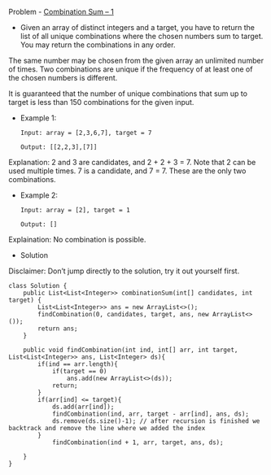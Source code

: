 Problem - [Combination Sum – 1](https://leetcode.com/problems/combination-sum/)

- Given an array of distinct integers and a target, you have to return the list of all unique combinations where the chosen numbers sum to target. You may return the combinations in any order.

The same number may be chosen from the given array an unlimited number of times. Two combinations are unique if the frequency of at least one of the chosen numbers is different.

It is guaranteed that the number of unique combinations that sum up to target is less than 150 combinations for the given input.


- Example 1:

      Input: array = [2,3,6,7], target = 7

      Output: [[2,2,3],[7]]

Explanation: 2 and 3 are candidates, and 2 + 2 + 3 = 7. Note that 2 can be used multiple times.
             7 is a candidate, and 7 = 7.
             These are the only two combinations.


- Example 2:

      Input: array = [2], target = 1

      Output: []

Explaination: No combination is possible.

- Solution

Disclaimer: Don’t jump directly to the solution, try it out yourself first.

```
class Solution {
    public List<List<Integer>> combinationSum(int[] candidates, int target) {
        List<List<Integer>> ans = new ArrayList<>();
        findCombination(0, candidates, target, ans, new ArrayList<>());
        return ans;
    }
    
    public void findCombination(int ind, int[] arr, int target, List<List<Integer>> ans, List<Integer> ds){
        if(ind == arr.length){
            if(target == 0)
                ans.add(new ArrayList<>(ds));
            return;
        }
        if(arr[ind] <= target){
            ds.add(arr[ind]);
            findCombination(ind, arr, target - arr[ind], ans, ds);
            ds.remove(ds.size()-1); // after recursion is finished we backtrack and remove the line where we added the index    
        }
            findCombination(ind + 1, arr, target, ans, ds);

    }
}
```
